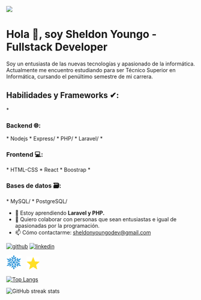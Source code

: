 ![](https://media.licdn.com/dms/image/D4E16AQG-My0tnGR-Mg/profile-displaybackgroundimage-shrink_350_1400/0/1685467427265?e=1712793600&v=beta&t=Jj_2AVmBwj0bGolckd8Lku_MB2T1pWWaA7haNBzXA6w)
<h1>Hola 👋, soy <strong>Sheldon Youngo - Fullstack Developer</strong> </h1>

Soy un entusiasta de las nuevas tecnologías y apasionado de la informática. Actualmente me encuentro estudiando para ser Técnico Superior en Informática, cursando el penúltimo semestre de mi carrera.

<h2>Habilidades y Frameworks ✔:</h2> 
* <h3>Backend 🌐: </h3>
 * Nodejs 
 * Express/ 
 * PHP/ 
 * Laravel/ 
* <h3>Frontend 💻:</h3>
 * HTML-CSS 
 * React
 * Boostrap
* <h3>Bases de datos 🗃:</h3>
 * MySQL/ 
 * PostgreSQL/ 


- 🌱 Estoy aprendiendo **Laravel y PHP.** 
- 👯 Quiero colaborar con personas que sean entusiastas e igual de apasionadas por la programación. 
- 📫 Cómo contactarme: sheldonyoungodev@gmail.com 


[<img src='https://cdn.jsdelivr.net/npm/simple-icons@3.0.1/icons/github.svg' alt='github' height='40'>](https://github.com/SheldonYoungo)  [<img src='https://cdn.jsdelivr.net/npm/simple-icons@3.0.1/icons/linkedin.svg' alt='linkedin' height='40'>](https://www.linkedin.com/in/https://www.linkedin.com/in/sheldon-youngo//)  

<a href='https://archiveprogram.github.com/'><img src='https://raw.githubusercontent.com/acervenky/animated-github-badges/master/assets/acbadge.gif' width='40' height='40'></a> <a href='https://stars.github.com/'><img src='https://raw.githubusercontent.com/acervenky/animated-github-badges/master/assets/starbadge.gif' width='35' height='35'></a> 

[![Top Langs](https://github-readme-stats.vercel.app/api/top-langs/?username=SheldonYoungo)](https://github.com/anuraghazra/github-readme-stats)

![GitHub streak stats](https://streak-stats.demolab.com/?user=SheldonYoungo)  

